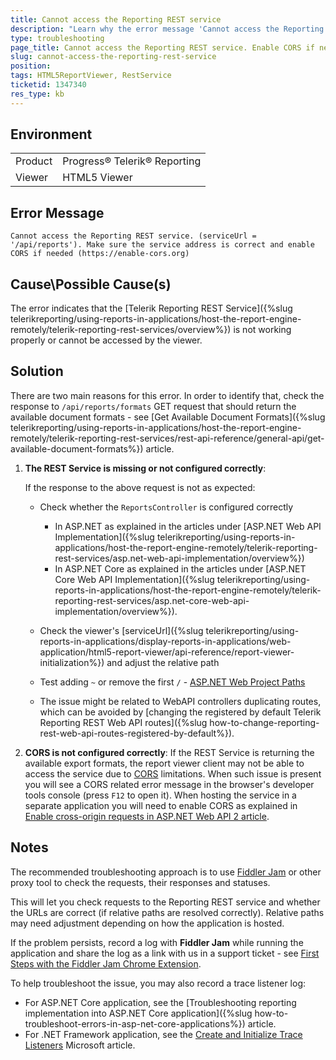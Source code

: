 ```yaml
---
title: Cannot access the Reporting REST service
description: "Learn why the error message 'Cannot access the Reporting REST service. (serviceUrl = '/api/reports'). Make sure the service address is correct and enable CORS if needed (https://enable-cors.org)' may occur in the report viewer."
type: troubleshooting
page_title: Cannot access the Reporting REST service. Enable CORS if needed.
slug: cannot-access-the-reporting-rest-service
position: 
tags: HTML5ReportViewer, RestService
ticketid: 1347340
res_type: kb
---
```


## Environment

<table>
	<tr>
		<td>Product</td>
		<td>Progress® Telerik® Reporting</td>
	</tr>
	<tr>
		<td>Viewer</td>
		<td>HTML5 Viewer</td>
	</tr>
</table>


## Error Message

`Cannot access the Reporting REST service. (serviceUrl = '/api/reports'). Make sure the service address is correct and enable CORS if needed (https://enable-cors.org)`

## Cause\Possible Cause(s)

The error indicates that the [Telerik Reporting REST Service]({%slug telerikreporting/using-reports-in-applications/host-the-report-engine-remotely/telerik-reporting-rest-services/overview%}) is not working properly or cannot be accessed by the viewer.

## Solution

There are two main reasons for this error. In order to identify that, check the response to `/api/reports/formats` GET request that should return the available document formats - see [Get Available Document Formats]({%slug telerikreporting/using-reports-in-applications/host-the-report-engine-remotely/telerik-reporting-rest-services/rest-api-reference/general-api/get-available-document-formats%}) article.

1. **The REST Service is missing or not configured correctly**:

	If the response to the above request is not as expected:

	* Check whether the `ReportsController` is configured correctly

		+ In ASP.NET as explained in the articles under [ASP.NET Web API Implementation]({%slug telerikreporting/using-reports-in-applications/host-the-report-engine-remotely/telerik-reporting-rest-services/asp.net-web-api-implementation/overview%})
		+ In ASP.NET Core as explained in the articles under [ASP.NET Core Web API Implementation]({%slug telerikreporting/using-reports-in-applications/host-the-report-engine-remotely/telerik-reporting-rest-services/asp.net-core-web-api-implementation/overview%}).

	* Check the viewer's [serviceUrl]({%slug telerikreporting/using-reports-in-applications/display-reports-in-applications/web-application/html5-report-viewer/api-reference/report-viewer-initialization%}) and adjust the relative path
	* Test adding `~` or remove the first `/` - [ASP.NET Web Project Paths](https://learn.microsoft.com/en-us/previous-versions/ms178116(v=vs.140)?redirectedfrom=MSDN)
	* The issue might be related to WebAPI controllers duplicating routes, which can be avoided by [changing the registered by default Telerik Reporting REST Web API routes]({%slug how-to-change-reporting-rest-web-api-routes-registered-by-default%}).

1. **CORS is not configured correctly**: If the REST Service is returning the available export formats, the report viewer client may not be able to access the service due to [CORS](https://developer.mozilla.org/en-US/docs/Web/HTTP/CORS) limitations. When such issue is present you will see a CORS related error message in the browser's developer tools console (press `F12` to open it). When hosting the service in a separate application you will need to enable CORS as explained in [Enable cross-origin requests in ASP.NET Web API 2 article](https://learn.microsoft.com/en-us/aspnet/web-api/overview/security/enabling-cross-origin-requests-in-web-api).

## Notes

Тhe recommended troubleshooting approach is to use [Fiddler Jam](https://www.telerik.com/fiddler-jam) or other proxy tool to check the requests, their responses and statuses.

This will let you check requests to the Reporting REST service and whether the URLs are correct (if relative paths are resolved correctly). Relative paths may need adjustment depending on how the application is hosted.

If the problem persists, record a log with **Fiddler Jam** while running the application and share the log as a link with us in a support ticket - see [First Steps with the Fiddler Jam Chrome Extension](https://docs.telerik.com/fiddler-jam/fj-extension/get-started-extension).

To help troubleshoot the issue, you may also record a trace listener log:

* For ASP.NET Core application, see the [Troubleshooting reporting implementation into ASP.NET Core application]({%slug how-to-troubleshoot-errors-in-asp-net-core-applications%}) article.
* For .NET Framework application, see the [Create and Initialize Trace Listeners](https://learn.microsoft.com/en-us/dotnet/framework/debug-trace-profile/how-to-create-and-initialize-trace-listeners) Microsoft article.
